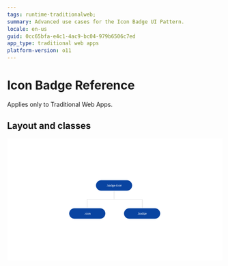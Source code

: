```yaml
---
tags: runtime-traditionalweb; 
summary: Advanced use cases for the Icon Badge UI Pattern.
locale: en-us
guid: 0cc65bfa-e4c1-4ac9-bc04-979b6506c7ed
app_type: traditional web apps
platform-version: o11
---
```


# Icon Badge Reference

<div class="info" markdown="1">

Applies only to Traditional Web Apps.

</div>

## Layout and classes

![](<images/iconbadge-2-diag.png?width=650>)
